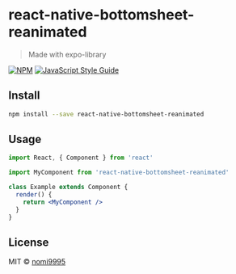 # react-native-bottomsheet-reanimated

> Made with expo-library

[![NPM](https://img.shields.io/npm/v/react-native-bottomsheet-reanimated.svg)](https://www.npmjs.com/package/react-native-bottomsheet-reanimated) [![JavaScript Style Guide](https://img.shields.io/badge/code_style-standard-brightgreen.svg)](https://standardjs.com)

## Install

```bash
npm install --save react-native-bottomsheet-reanimated
```

## Usage

```jsx
import React, { Component } from 'react'

import MyComponent from 'react-native-bottomsheet-reanimated'

class Example extends Component {
  render() {
    return <MyComponent />
  }
}
```

## License

MIT © [nomi9995](https://github.com/nomi9995)